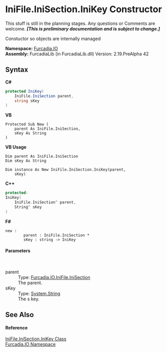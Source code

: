 # IniFile.IniSection.IniKey Constructor 
This stuff is still in the planning stages. Any questions or Comments are welcome. _**\[This is preliminary documentation and is subject to change.\]**_

Constuctor so objects are internally managed

**Namespace:**&nbsp;<a href="N_Furcadia_IO">Furcadia.IO</a><br />**Assembly:**&nbsp;FurcadiaLib (in FurcadiaLib.dll) Version: 2.19.PreAlpha 42

## Syntax

**C#**<br />
``` C#
protected IniKey(
	IniFile.IniSection parent,
	string sKey
)
```

**VB**<br />
``` VB
Protected Sub New ( 
	parent As IniFile.IniSection,
	sKey As String
)
```

**VB Usage**<br />
``` VB Usage
Dim parent As IniFile.IniSection
Dim sKey As String

Dim instance As New IniFile.IniSection.IniKey(parent, 
	sKey)
```

**C++**<br />
``` C++
protected:
IniKey(
	IniFile.IniSection^ parent, 
	String^ sKey
)
```

**F#**<br />
``` F#
new : 
        parent : IniFile.IniSection * 
        sKey : string -> IniKey
```


#### Parameters
&nbsp;<dl><dt>parent</dt><dd>Type: <a href="T_Furcadia_IO_IniFile_IniSection">Furcadia.IO.IniFile.IniSection</a><br />The parent.</dd><dt>sKey</dt><dd>Type: <a href="http://msdn2.microsoft.com/en-us/library/s1wwdcbf" target="_blank">System.String</a><br />The s key.</dd></dl>

## See Also


#### Reference
<a href="T_Furcadia_IO_IniFile_IniSection_IniKey">IniFile.IniSection.IniKey Class</a><br /><a href="N_Furcadia_IO">Furcadia.IO Namespace</a><br />